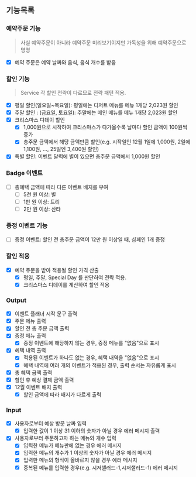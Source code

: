 ## 기능목록

### 예약주문 기능

> 사실 예약주문이 아니라 예약주문 미리보기이지만 가독성을 위해 예약주문으로 명명

- [x]  예약 주문은 예약 날짜와 음식, 음식 개수를 받음

### 할인 기능

> Service 각 할인 전략이 다르므로 전략 패턴 적용.


- [x]  평일 할인(일요일~목요일): 평일에는 디저트 메뉴를 메뉴 1개당 2,023원 할인
- [x]  주말 할인 : (금요일, 토요일): 주말에는 메인 메뉴를 메뉴 1개당 2,023원 할인
- [x]  크리스마스 디데이 할인
   - [x]  1,000원으로 시작하여 크리스마스가 다가올수록 날마다 할인 금액이 100원씩 증가
   - [x]  총주문 금액에서 해당 금액만큼 할인(e.g. 시작일인 12월 1일에 1,000원, 2일에 1,100원, ..., 25일엔 3,400원 할인)
- [x]  특별 할인: 이벤트 달력에 별이 있으면 총주문 금액에서 1,000원 할인

### Badge 이벤트
- [ ] 총혜택 금액에 따라 다른 이벤트 배지를 부여
   - [ ]  5천 원 이상: 별
   - [ ]  1만 원 이상: 트리
   - [ ]  2만 원 이상: 산타

### 증정 이벤트 기능

- [ ]  증정 이벤트: 할인 전 총주문 금액이 12만 원 이상일 때, 샴페인 1개 증정

### 할인 적용
- [x]  예약 주문을 받아 적용될 할인 가격 산출
   - [x]  평일, 주말, Special Day 를 판단하여 전략 적용.
   - [x]  크리스마스 디데이를 계산하여 할인 적용

### Output

- [x]  이벤트 플래너 시작 문구 출력
- [x]  주문 메뉴 출력
- [x]  할인 전 총 주문 금액 출력
- [x]  증정 메뉴 출력
   - [x]  증정 이벤트에 해당하지 않는 경우, 증정 메뉴를 "없음"으로 표시
- [x]  혜택 내역 출력
   - [x]  적용된 이벤트가 하나도 없는 경우, 혜택 내역을 "없음"으로 표시
   - [x]  혜택 내역에 여러 개의 이벤트가 적용된 경우, 출력 순서는 자유롭게 표시
- [x]  총 혜택 금액 출력
- [x]  할인 후 예상 결제 금액 출력
- [x]  12월 이벤트 배지 출력
   - [x]  할인 금액에 따라 배지가 다르게 출력

### Input

- [x]  사용자로부터 예상 방문 날짜 입력
   - [x]  입력한 값이 1 이상 31 이하의 숫자가 아닐 경우 에러 메시지 출력
- [x]  사용자로부터 주문하고자 하는 메뉴와 개수 입력
   - [x]  입력한 메뉴가 메뉴판에 없는 경우 에러 메시지
   - [x]  입력한 메뉴의 개수가 1 이상의 숫자가 아닐 경우 에러 메시지
   - [x]  입력한 메뉴의 형식이 올바르지 않을 경우 에러 메시지
   - [x]  중복된 메뉴를 입력한 경우(e.g. 시저샐러드-1,시저샐러드-1) 에러 메시지
